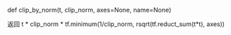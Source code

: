 


def clip_by_norm(t, clip_norm, axes=None, name=None)

返回 t * clip_norm * tf.minimum(1/clip_norm,  rsqrt(tf.reduct_sum(t*t), axes))
